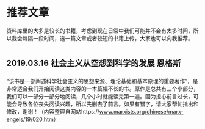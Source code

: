 # 推荐文章
资料库里的大多是较长的书籍，考虑到现在日常中我们可能并不会有太多时间，所以我会每隔一段时间，选一篇文章或者较短的书籍上传，大家也可以向我推荐。
# 
## 2019.03.16 社会主义从空想到科学的发展 恩格斯
### 
“该书是一部阐述科学社会主义的思想来源、理论基础和基本原理的重要著作”，是非常适合我们开始阅读这类内容的一本篇幅不长的书。原作是总共有三个小部分，我们可以一部分一部分地阅读，几个小时就能读完第一遍。因为担心前言过长，可能会导致各位丧失阅读兴趣，所以先删去了前言。如果有错字，请大家帮忙指出和修改，谢谢！（内容整理自网站https://www.marxists.org/chinese/marx-engels/19/020.htm）
